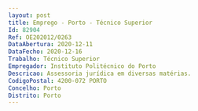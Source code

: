 ```yaml
--- 
layout: post
title: Emprego - Porto - Técnico Superior
Id: 82904
Ref: OE202012/0263
DataAbertura: 2020-12-11
DataFecho: 2020-12-16
Trabalho: Técnico Superior
Empregador: Instituto Politécnico do Porto
Descricao: Assessoria jurídica em diversas matérias.
CodigoPostal: 4200-072 PORTO
Concelho: Porto
Distrito: Porto
--- 
```

